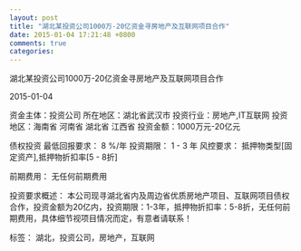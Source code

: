 ```yaml
---
layout: post
title: "湖北某投资公司1000万-20亿资金寻房地产及互联网项目合作"
date: 2015-01-04 17:21:48 +0800
comments: true
categories: 
---
```

湖北某投资公司1000万-20亿资金寻房地产及互联网项目合作



2015-01-04

资金主体：投资公司
所在地区：湖北省武汉市
投资行业：房地产,IT互联网
投资地区：海南省 河南省 湖北省 江西省
投资金额：1000万元-20亿元

债权投资
最低回报要求：
                            8 %/年
                                                                                投资期限：
                            1 - 3 年
                                                                                                                                        风控要求：
                            抵押物类型[固定资产],抵押物折扣率[5 - 8折]

前期费用：
无任何前期费用

投资要求概述：
本公司现寻湖北省内及周边省优质房地产项目、互联网项目债权合作，投资金额为20亿内，投资期限：1-3年，抵押物折扣率：5-8折，无任何前期费用，具体细节视项目情况而定，有意者请联系！

标签：
湖北，投资公司，房地产，互联网

